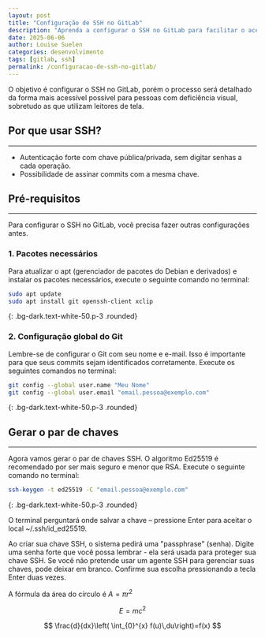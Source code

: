 ```yaml
---
layout: post
title: "Configuração de SSH no GitLab"
description: "Aprenda a configurar o SSH no GitLab para facilitar o acesso e a segurança dos seus repositórios."
date: 2025-06-06 
author: Louise Suelen
categories: desenvolvimento
tags: [gitlab, ssh]
permalink: /configuracao-de-ssh-no-gitlab/
---
```


O objetivo é configurar o SSH no GitLab, porém o processo será detalhado da forma mais acessível possível para pessoas com deficiência visual, sobretudo as que utilizam leitores de tela.

## Por que usar SSH?

---

- Autenticação forte com chave pública/privada, sem digitar senhas a cada operação.
- Possibilidade de assinar commits com a mesma chave.

## Pré-requisitos

---

Para configurar o SSH no GitLab, você precisa fazer outras configurações antes. 

### 1. Pacotes necessários

Para atualizar o apt (gerenciador de pacotes do Debian e derivados) e instalar os pacotes necessários, execute o seguinte comando no terminal:

```bash
sudo apt update
sudo apt install git openssh-client xclip
```
{: .bg-dark.text-white-50.p-3 .rounded}

### 2. Configuração global do Git

Lembre-se de configurar o Git com seu nome e e-mail. Isso é importante para que seus commits sejam identificados corretamente. Execute os seguintes comandos no terminal:

```bash
git config --global user.name "Meu Nome"
git config --global user.email "email.pessoa@exemplo.com"
```
{: .bg-dark.text-white-50.p-3 .rounded}

## Gerar o par de chaves

---

Agora vamos gerar o par de chaves SSH. O algoritmo Ed25519 é recomendado por ser mais seguro e menor que RSA. Execute o seguinte comando no terminal:

```bash
ssh-keygen -t ed25519 -C "email.pessoa@exemplo.com"
```
{: .bg-dark.text-white-50.p-3 .rounded}

O terminal perguntará onde salvar a chave – pressione Enter para aceitar o local ~/.ssh/id_ed25519.

Ao criar sua chave SSH, o sistema pedirá uma "passphrase" (senha). Digite uma senha forte que você possa lembrar - ela será usada para proteger sua chave SSH. Se você não pretende usar um agente SSH para gerenciar suas chaves, pode deixar em branco. Confirme sua escolha pressionando a tecla Enter duas vezes.

<!-- Para equações inline (na mesma linha) -->
A fórmula da área do círculo é $A = \pi r^2$

<!-- Para equações em bloco (centralizadas) -->
$$
E = mc^2
$$

<!-- Exemplo mais complexo -->
$$
\frac{d}{dx}\left( \int_{0}^{x} f(u)\,du\right)=f(x)
$$